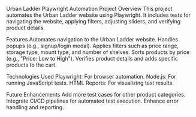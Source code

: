 Urban Ladder Playwright Automation Project
Overview
This project automates the Urban Ladder website using Playwright. It includes tests for navigating the website, applying filters, adjusting sliders, and verifying product details.

Features
Automates navigation to the Urban Ladder website.
Handles popups (e.g., signup/login modal).
Applies filters such as price range, storage type, mount type, and number of shelves.
Sorts products by price (e.g., "Price: Low to High").
Verifies product details and adds specific products to the cart.

Technologies Used
Playwright: For browser automation.
Node.js: For running JavaScript tests.
HTML Reports: For visualizing test results.

Future Enhancements
Add more test cases for other product categories.
Integrate CI/CD pipelines for automated test execution.
Enhance error handling and reporting.
